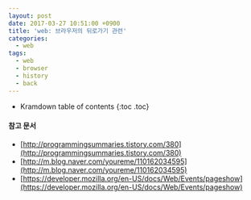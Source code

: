 ```yaml
---
layout: post
date: 2017-03-27 10:51:00 +0900
title: 'web: 브라우저의 뒤로가기 관련'
categories:
  - web
tags:
  - web
  - browser
  - history
  - back
---
```


* Kramdown table of contents
{:toc .toc}

#### 참고 문서

- [http://programmingsummaries.tistory.com/380](http://programmingsummaries.tistory.com/380)
- [http://m.blog.naver.com/youreme/110162034595](http://m.blog.naver.com/youreme/110162034595)
- [https://developer.mozilla.org/en-US/docs/Web/Events/pageshow](https://developer.mozilla.org/en-US/docs/Web/Events/pageshow)
